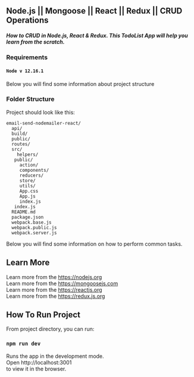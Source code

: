 ## Node.js || Mongoose || React || Redux || CRUD Operations
##### How to CRUD in Node.js, React & Redux. This TodoList App will help you learn from the scratch.


### Requirements
#### `Node v 12.16.1`


Below you will find some information about project structure
### Folder Structure

Project should look like this:

```
email-send-nodemailer-react/
  api/  
  build/
  public/
  routes/
  src/
    helpers/   
   public/
     action/
     components/
     reducers/
     store/
     utils/ 
     App.css
     App.js
     index.js
   index.js
  README.md
  package.json
  webpack.base.js
  webpack.public.js
  webpack.server.js
```
Below you will find some information on how to perform common tasks.<br>

## Learn More
Learn more from the https://nodejs.org <br/>
Learn more from the https://mongoosejs.com <br/>
Learn more from the https://reactjs.org <br/>
Learn more from the https://redux.js.org

## How To Run Project

From project directory, you can run:

### `npm run dev`

Runs the app in the development mode.<br>
Open http://localhost:3001 
<br/> to view it in the browser.
